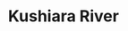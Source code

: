 ---
title: "Kushiara River"
title_bn: "কুশিয়ারা নদী"
description: "It has an Indo-Bangla border that originates at Assam state of India. It enters into Bangladesh through Jokigonj, Sylhet. It takes the rename as Kalni at Azmirigonj, Honigonj. It has a length of 229 km in Bangladesh. The average width is 157 meter."
---